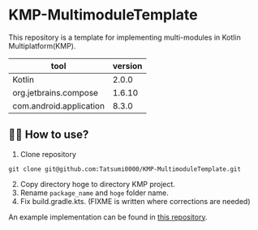 # KMP-MultimoduleTemplate

This repository is a template for implementing multi-modules in Kotlin Multiplatform(KMP).

|  tool  |  version  |
| ---- | ---- |
|  Kotlin  |  2.0.0  |
|  org.jetbrains.compose  |  1.6.10  |
|  com.android.application  |  8.3.0  |


## 👩‍💻 How to use?
1. Clone repository
```
git clone git@github.com:Tatsumi0000/KMP-MultimoduleTemplate.git
```
2. Copy directory hoge to directory KMP project.
3. Rename `package_name` and `hoge` folder name.
4. Fix build.gradle.kts. (FIXME is written where corrections are needed)

An example implementation can be found in [this repository](https://github.com/Tatsumi0000/nct-deck).

